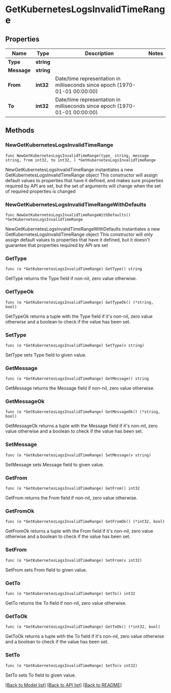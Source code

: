 # GetKubernetesLogsInvalidTimeRange

## Properties

Name | Type | Description | Notes
------------ | ------------- | ------------- | -------------
**Type** | **string** |  | 
**Message** | **string** |  | 
**From** | **int32** | Date/time representation in milliseconds since epoch (1970-01-01 00:00:00) | 
**To** | **int32** | Date/time representation in milliseconds since epoch (1970-01-01 00:00:00) | 

## Methods

### NewGetKubernetesLogsInvalidTimeRange

`func NewGetKubernetesLogsInvalidTimeRange(type_ string, message string, from int32, to int32, ) *GetKubernetesLogsInvalidTimeRange`

NewGetKubernetesLogsInvalidTimeRange instantiates a new GetKubernetesLogsInvalidTimeRange object
This constructor will assign default values to properties that have it defined,
and makes sure properties required by API are set, but the set of arguments
will change when the set of required properties is changed

### NewGetKubernetesLogsInvalidTimeRangeWithDefaults

`func NewGetKubernetesLogsInvalidTimeRangeWithDefaults() *GetKubernetesLogsInvalidTimeRange`

NewGetKubernetesLogsInvalidTimeRangeWithDefaults instantiates a new GetKubernetesLogsInvalidTimeRange object
This constructor will only assign default values to properties that have it defined,
but it doesn't guarantee that properties required by API are set

### GetType

`func (o *GetKubernetesLogsInvalidTimeRange) GetType() string`

GetType returns the Type field if non-nil, zero value otherwise.

### GetTypeOk

`func (o *GetKubernetesLogsInvalidTimeRange) GetTypeOk() (*string, bool)`

GetTypeOk returns a tuple with the Type field if it's non-nil, zero value otherwise
and a boolean to check if the value has been set.

### SetType

`func (o *GetKubernetesLogsInvalidTimeRange) SetType(v string)`

SetType sets Type field to given value.


### GetMessage

`func (o *GetKubernetesLogsInvalidTimeRange) GetMessage() string`

GetMessage returns the Message field if non-nil, zero value otherwise.

### GetMessageOk

`func (o *GetKubernetesLogsInvalidTimeRange) GetMessageOk() (*string, bool)`

GetMessageOk returns a tuple with the Message field if it's non-nil, zero value otherwise
and a boolean to check if the value has been set.

### SetMessage

`func (o *GetKubernetesLogsInvalidTimeRange) SetMessage(v string)`

SetMessage sets Message field to given value.


### GetFrom

`func (o *GetKubernetesLogsInvalidTimeRange) GetFrom() int32`

GetFrom returns the From field if non-nil, zero value otherwise.

### GetFromOk

`func (o *GetKubernetesLogsInvalidTimeRange) GetFromOk() (*int32, bool)`

GetFromOk returns a tuple with the From field if it's non-nil, zero value otherwise
and a boolean to check if the value has been set.

### SetFrom

`func (o *GetKubernetesLogsInvalidTimeRange) SetFrom(v int32)`

SetFrom sets From field to given value.


### GetTo

`func (o *GetKubernetesLogsInvalidTimeRange) GetTo() int32`

GetTo returns the To field if non-nil, zero value otherwise.

### GetToOk

`func (o *GetKubernetesLogsInvalidTimeRange) GetToOk() (*int32, bool)`

GetToOk returns a tuple with the To field if it's non-nil, zero value otherwise
and a boolean to check if the value has been set.

### SetTo

`func (o *GetKubernetesLogsInvalidTimeRange) SetTo(v int32)`

SetTo sets To field to given value.



[[Back to Model list]](../README.md#documentation-for-models) [[Back to API list]](../README.md#documentation-for-api-endpoints) [[Back to README]](../README.md)


